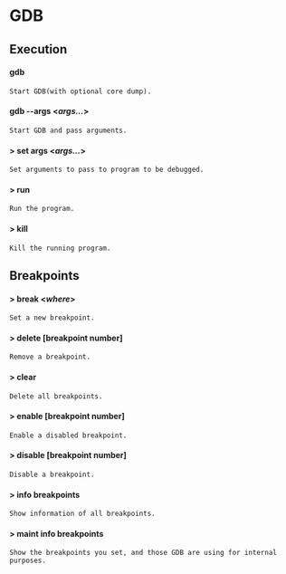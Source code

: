 # GDB
## Execution
#### gdb <program>
	Start GDB(with optional core dump).
#### gdb --args <program> <*args...*>
	Start GDB and pass arguments.
#### > set args <*args...*>
	Set arguments to pass to program to be debugged.
#### > run 
	Run the program.
#### > kill
	Kill the running program.
## Breakpoints
#### > break <*where*>
	Set a new breakpoint.
#### > delete [breakpoint number]
	Remove a breakpoint.
#### > clear 
	Delete all breakpoints.
#### > enable [breakpoint number]
	Enable a disabled breakpoint.
#### > disable [breakpoint number]
	Disable a breakpoint. 
#### > info breakpoints
	Show information of all breakpoints.
#### > maint info breakpoints
	Show the breakpoints you set, and those GDB are using for internal purposes.

